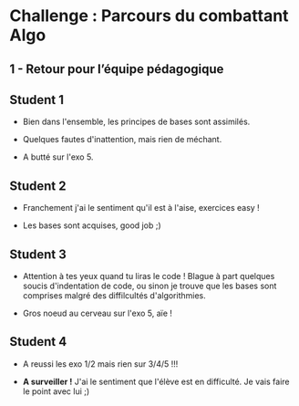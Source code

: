 # Challenge : Parcours du combattant Algo

## 1 - Retour pour l’équipe pédagogique

## Student 1
+ Bien dans l'ensemble, les principes de bases sont assimilés.

+ Quelques fautes d'inattention, mais rien de méchant.
+ A butté sur l'exo 5. 
## Student 2
+ Franchement j'ai le sentiment qu'il est à l'aise, exercices easy !

+ Les bases sont acquises, good job ;)
## Student 3
+ Attention à tes yeux quand tu liras le code ! Blague à part quelques soucis d'indentation de code, ou sinon je trouve que les bases sont comprises
malgré des diffilcultés d'algorithmies.

+ Gros noeud au cerveau sur l'exo 5, aïe !
## Student 4
+ A reussi les exo 1/2 mais rien sur 3/4/5 !!!

+ **A surveiller !** J'ai le sentiment que l'élève est en difficulté. Je vais faire le point avec lui ;)
